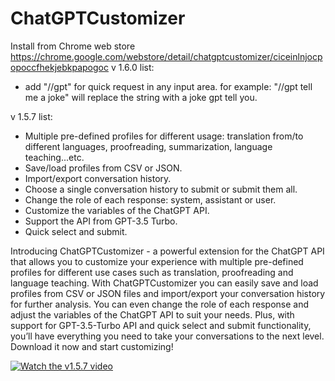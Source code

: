 # ChatGPTCustomizer
Install from Chrome web store https://chrome.google.com/webstore/detail/chatgptcustomizer/ciceinlnjocpopoccfhekjebkpapogoc
v 1.6.0 list:
- add "//gpt" for quick request in any input area. for example: "//gpt tell me a joke" will replace the string with a joke gpt tell you.

v 1.5.7 list:
- Multiple pre-defined profiles for different usage: translation from/to different languages, proofreading, summarization, language teaching...etc.
- Save/load profiles from CSV or JSON.
- Import/export conversation history.
- Choose a single conversation history to submit or submit them all.
- Change the role of each response: system, assistant or user.
- Customize the variables of the ChatGPT API.
- Support the API from GPT-3.5 Turbo.
- Quick select and submit.



Introducing ChatGPTCustomizer - a powerful extension for the ChatGPT API that allows you to customize your experience with multiple pre-defined profiles for different use cases such as translation, proofreading and language teaching. With ChatGPTCustomizer you can easily save and load profiles from CSV or JSON files and import/export your conversation history for further analysis. You can even change the role of each response and adjust the variables of the ChatGPT API to suit your needs. Plus, with support for GPT-3.5-Turbo API and quick select and submit functionality, you’ll have everything you need to take your conversations to the next level. Download it now and start customizing!

[![Watch the v1.5.7 video](https://img.youtube.com/vi/n2dXpyYQFoY/maxresdefault.jpg)](https://youtu.be/n2dXpyYQFoY)

